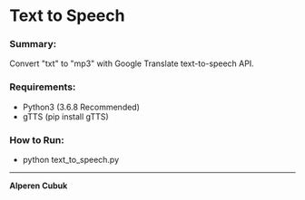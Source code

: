 # Text to Speech

### Summary:

Convert "txt" to "mp3" with Google Translate text-to-speech API.

### Requirements:

- Python3 (3.6.8 Recommended)
- gTTS (pip install gTTS)
  
### How to Run:

- python text_to_speech.py

---

**Alperen Cubuk**